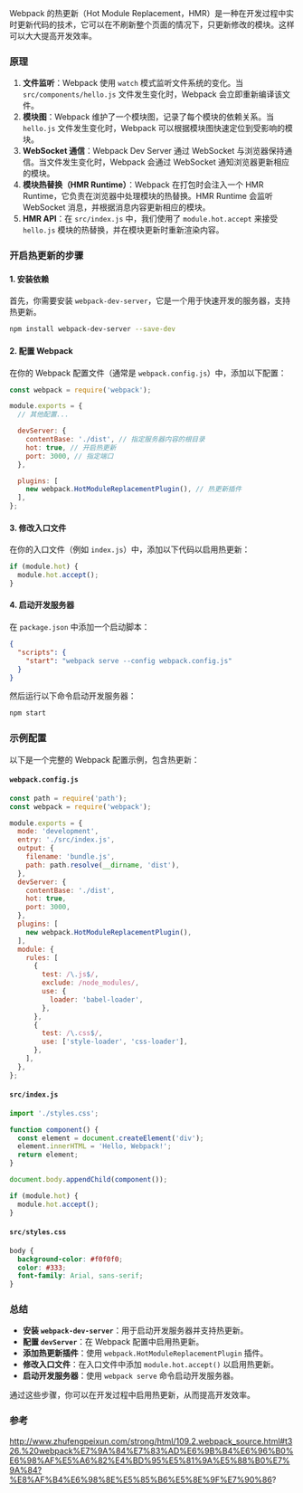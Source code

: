 Webpack 的热更新（Hot Module Replacement，HMR）是一种在开发过程中实时更新代码的技术，它可以在不刷新整个页面的情况下，只更新修改的模块。这样可以大大提高开发效率。



### 原理

1. **文件监听**：Webpack 使用 `watch` 模式监听文件系统的变化。当 `src/components/hello.js` 文件发生变化时，Webpack 会立即重新编译该文件。
2. **模块图**：Webpack 维护了一个模块图，记录了每个模块的依赖关系。当 `hello.js` 文件发生变化时，Webpack 可以根据模块图快速定位到受影响的模块。
3. **WebSocket 通信**：Webpack Dev Server 通过 WebSocket 与浏览器保持通信。当文件发生变化时，Webpack 会通过 WebSocket 通知浏览器更新相应的模块。
4. **模块热替换（HMR Runtime）**：Webpack 在打包时会注入一个 HMR Runtime，它负责在浏览器中处理模块的热替换。HMR Runtime 会监听 WebSocket 消息，并根据消息内容更新相应的模块。
5. **HMR API**：在 `src/index.js` 中，我们使用了 `module.hot.accept` 来接受 `hello.js` 模块的热替换，并在模块更新时重新渲染内容。







### 开启热更新的步骤

#### 1. 安装依赖

首先，你需要安装 `webpack-dev-server`，它是一个用于快速开发的服务器，支持热更新。

```bash
npm install webpack-dev-server --save-dev
```

#### 2. 配置 Webpack

在你的 Webpack 配置文件（通常是 `webpack.config.js`）中，添加以下配置：

```javascript
const webpack = require('webpack');

module.exports = {
  // 其他配置...

  devServer: {
    contentBase: './dist', // 指定服务器内容的根目录
    hot: true, // 开启热更新
    port: 3000, // 指定端口
  },

  plugins: [
    new webpack.HotModuleReplacementPlugin(), // 热更新插件
  ],
};
```

#### 3. 修改入口文件

在你的入口文件（例如 `index.js`）中，添加以下代码以启用热更新：

```javascript
if (module.hot) {
  module.hot.accept();
}
```

#### 4. 启动开发服务器

在 `package.json` 中添加一个启动脚本：

```json
{
  "scripts": {
    "start": "webpack serve --config webpack.config.js"
  }
}
```

然后运行以下命令启动开发服务器：

```bash
npm start
```

### 示例配置

以下是一个完整的 Webpack 配置示例，包含热更新：

#### `webpack.config.js`

```javascript
const path = require('path');
const webpack = require('webpack');

module.exports = {
  mode: 'development',
  entry: './src/index.js',
  output: {
    filename: 'bundle.js',
    path: path.resolve(__dirname, 'dist'),
  },
  devServer: {
    contentBase: './dist',
    hot: true,
    port: 3000,
  },
  plugins: [
    new webpack.HotModuleReplacementPlugin(),
  ],
  module: {
    rules: [
      {
        test: /\.js$/,
        exclude: /node_modules/,
        use: {
          loader: 'babel-loader',
        },
      },
      {
        test: /\.css$/,
        use: ['style-loader', 'css-loader'],
      },
    ],
  },
};
```

#### `src/index.js`

```javascript
import './styles.css';

function component() {
  const element = document.createElement('div');
  element.innerHTML = 'Hello, Webpack!';
  return element;
}

document.body.appendChild(component());

if (module.hot) {
  module.hot.accept();
}
```

#### `src/styles.css`

```css
body {
  background-color: #f0f0f0;
  color: #333;
  font-family: Arial, sans-serif;
}
```

### 总结

- **安装 `webpack-dev-server`**：用于启动开发服务器并支持热更新。
- **配置 `devServer`**：在 Webpack 配置中启用热更新。
- **添加热更新插件**：使用 `webpack.HotModuleReplacementPlugin` 插件。
- **修改入口文件**：在入口文件中添加 `module.hot.accept()` 以启用热更新。
- **启动开发服务器**：使用 `webpack serve` 命令启动开发服务器。

通过这些步骤，你可以在开发过程中启用热更新，从而提高开发效率。



### 参考

http://www.zhufengpeixun.com/strong/html/109.2.webpack_source.html#t326.%20webpack%E7%9A%84%E7%83%AD%E6%9B%B4%E6%96%B0%E6%98%AF%E5%A6%82%E4%BD%95%E5%81%9A%E5%88%B0%E7%9A%84?%E8%AF%B4%E6%98%8E%E5%85%B6%E5%8E%9F%E7%90%86?

